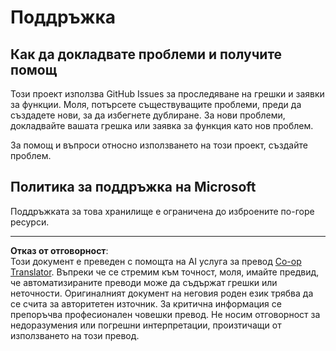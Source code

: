 <!--
CO_OP_TRANSLATOR_METADATA:
{
  "original_hash": "872be8bc1b93ef1dd9ac3d6e8f99f6ab",
  "translation_date": "2025-08-26T14:21:37+00:00",
  "source_file": "SUPPORT.md",
  "language_code": "bg"
}
-->
# Поддръжка
## Как да докладвате проблеми и получите помощ  

Този проект използва GitHub Issues за проследяване на грешки и заявки за функции. Моля, потърсете съществуващите 
проблеми, преди да създадете нови, за да избегнете дублиране. За нови проблеми, докладвайте вашата грешка или 
заявка за функция като нов проблем.

За помощ и въпроси относно използването на този проект, създайте проблем.

## Политика за поддръжка на Microsoft  

Поддръжката за това хранилище е ограничена до изброените по-горе ресурси.

---

**Отказ от отговорност**:  
Този документ е преведен с помощта на AI услуга за превод [Co-op Translator](https://github.com/Azure/co-op-translator). Въпреки че се стремим към точност, моля, имайте предвид, че автоматизираните преводи може да съдържат грешки или неточности. Оригиналният документ на неговия роден език трябва да се счита за авторитетен източник. За критична информация се препоръчва професионален човешки превод. Не носим отговорност за недоразумения или погрешни интерпретации, произтичащи от използването на този превод.